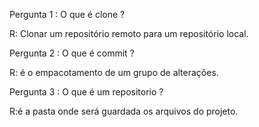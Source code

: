 Pergunta 1 : O que é clone ?

R: Clonar um repositório remoto para um repositório local.

Pergunta 2 : O que é commit ?

R: é o empacotamento de um grupo de alterações.

Pergunta 3 : O que é um repositorio ?

R:é a pasta onde será guardada os arquivos do projeto.